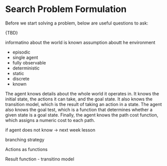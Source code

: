 # Search Problem Formulation

Before we start solving a problem, below are useful questions to ask:

{TBD}

informatino about the world is known
assumption aboutt he environment

- episodic
- single agent
- fully observable
- deterministic
- static
- discrete
- known

The agent knows details about the whole world it operates in. It knows the initial state, the actions it can take, and the goal state. It also knows the transition model, which is the result of taking an action in a state. The agent also knows the goal test, which is a function that determines whether a given state is a goal state. Finally, the agent knows the path cost function, which assigns a numeric cost to each path.

if agent does not know -> next week lesson

branching strategy

Actions as functions

Result function - transitino model
